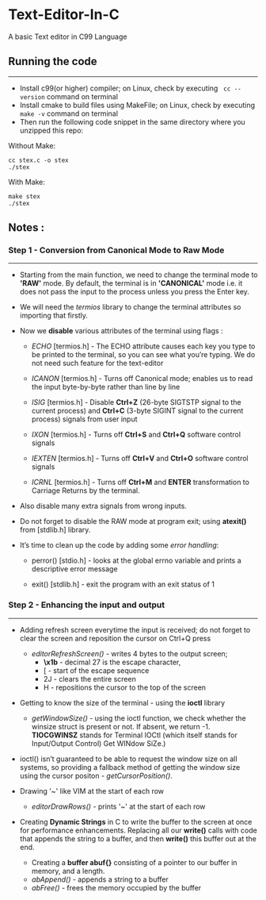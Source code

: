 # Text-Editor-In-C
A basic Text editor in C99 Language

## **Running the code**
***

* Install c99(or higher) compiler; on Linux, check by executing ``` cc --version``` command on terminal
* Install cmake to build files using MakeFile; on Linux, check by executing ``` make -v ``` command on terminal
* Then run the following code snippet in the same directory where you unzipped this repo:

Without Make:
```
cc stex.c -o stex
./stex
```

With Make:
```
make stex
./stex
```

## **Notes** :

### Step 1 - Conversion from Canonical Mode to Raw Mode
***

* Starting from the main function, we need to change the terminal mode to **'RAW'** mode. By default, the terminal is in **'CANONICAL'** mode i.e. it does not pass the input to the process unless you press the Enter key.

* We will need the *termios* library to change the terminal attributes so importing that firstly.

* Now we **disable** various attributes of the terminal using flags : 

   * *ECHO* [termios.h] - The ECHO attribute causes each key you type to be printed to the terminal, so you can see what you’re typing. We do not need such feature for the text-editor

   * *ICANON* [termios.h] - Turns off Canonical mode; enables us to read the input byte-by-byte rather than line by line

   * *ISIG* [termios.h] - Disable **Ctrl+Z** (26-byte SIGTSTP signal to the current process) and **Ctrl+C** (3-byte SIGINT signal to the current process) signals from user input

   * *IXON* [termios.h] - Turns off **Ctrl+S** and **Ctrl+Q** software control signals

   * *IEXTEN* [termios.h] - Turns off **Ctrl+V** and **Ctrl+O** software control signals

   * *ICRNL* [termios.h] - Turns off **Ctrl+M** and **ENTER** transformation to Carriage Returns by the terminal.

* Also disable many extra signals from wrong inputs. 

* Do not forget to disable the RAW mode at program exit; using **atexit()** from [stdlib.h] library.

* It’s time to clean up the code by adding some *error handling*:

    * perror() [stdio.h] - looks at the global errno variable and prints a descriptive error message

    * exit() [stdlib.h] - exit the program with an exit status of 1


### Step 2 - Enhancing the input and output
***

* Adding refresh screen everytime the input is received; do not forget to clear the screen and reposition the cursor on Ctrl+Q press
    * *editorRefreshScreen()* - 
    writes 4 bytes to the output screen;
        * **\x1b** - decimal 27 is the escape character,
        * [ - start of the escape sequence
        * 2J - clears the entire screen
        * H - repositions the cursor to the top of the screen
    
* Getting to know the size of the terminal - using the **ioctl** library

    * *getWindowSize()* - using the ioctl function, we check whether the winsize struct is present or not. If absent, we return -1. **TIOCGWINSZ** stands for Terminal IOCtl (which itself stands for Input/Output Control) Get WINdow SiZe.)

* ioctl() isn’t guaranteed to be able to request the window size on all systems, so providing a fallback method of getting the window size using the cursor positon - *getCursorPosition()*.

* Drawing '~' like VIM at the start of each row
    * *editorDrawRows()* - prints '~' at the start of each row

* Creating **Dynamic Strings** in C to write the buffer to the screen at once for performance enhancements.
Replacing all our **write()** calls with code that appends the string to a buffer, and then **write()** this buffer out at the end.
    * Creating a **buffer abuf{}** consisting of a pointer to our buffer in memory, and a length.
    * *abAppend()* - appends a string to a buffer
    * *abFree()* - frees the memory occupied by the buffer

    

